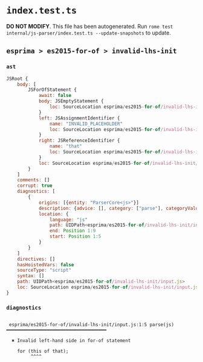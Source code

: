 # `index.test.ts`

**DO NOT MODIFY**. This file has been autogenerated. Run `rome test internal/js-parser/index.test.ts --update-snapshots` to update.

## `esprima > es2015-for-of > invalid-lhs-init`

### `ast`

```javascript
JSRoot {
	body: [
		JSForOfStatement {
			await: false
			body: JSEmptyStatement {
				loc: SourceLocation esprima/es2015-for-of/invalid-lhs-init/input.js 1:18-1:19
			}
			left: JSAssignmentIdentifier {
				name: "INVALID_PLACEHOLDER"
				loc: SourceLocation esprima/es2015-for-of/invalid-lhs-init/input.js 1:10-1:9
			}
			right: JSReferenceIdentifier {
				name: "that"
				loc: SourceLocation esprima/es2015-for-of/invalid-lhs-init/input.js 1:13-1:17 (that)
			}
			loc: SourceLocation esprima/es2015-for-of/invalid-lhs-init/input.js 1:0-1:19
		}
	]
	comments: []
	corrupt: true
	diagnostics: [
		{
			origins: [{entity: "ParserCore<js>"}]
			description: {advice: [], category: ["parse"], categoryValue: "js", message: [RAW_MARKUP {value: "Invalid left-hand side in "}, "for-of statement"]}
			location: {
				language: "js"
				path: UIDPath<esprima/es2015-for-of/invalid-lhs-init/input.js>
				end: Position 1:9
				start: Position 1:5
			}
		}
	]
	directives: []
	hasHoistedVars: false
	sourceType: "script"
	syntax: []
	path: UIDPath<esprima/es2015-for-of/invalid-lhs-init/input.js>
	loc: SourceLocation esprima/es2015-for-of/invalid-lhs-init/input.js 1:0-2:0
}
```

### `diagnostics`

```

 esprima/es2015-for-of/invalid-lhs-init/input.js:1:5 parse(js) ━━━━━━━━━━━━━━━━━━━━━━━━━━━━━━━━━━━━━

  ✖ Invalid left-hand side in for-of statement

    for (this of that);
         ^^^^


```
